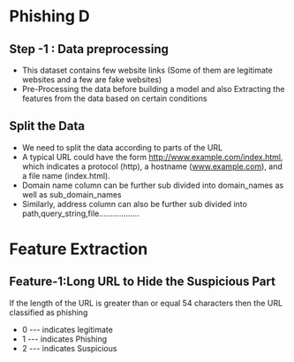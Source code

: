 # Phishing D
## Step -1 : Data preprocessing
- This dataset contains few website links (Some of them are legitimate websites and a few are fake websites)
- Pre-Processing the data before building a model and also Extracting the features from the data based on certain conditions

## Split the Data
- We need to split the data according to parts of the URL
- A typical URL could have the form http://www.example.com/index.html, which indicates a protocol (http), a hostname (www.example.com), and a file name (index.html).
- Domain name column can be further sub divided into domain_names as well as sub_domain_names
- Similarly, address column can also be further sub divided into path,query_string,file..................

# Feature Extraction
## Feature-1:Long URL to Hide the Suspicious Part
If the length of the URL is greater than or equal 54 characters then the URL classified as phishing
 - 0 --- indicates legitimate
 - 1 --- indicates Phishing
 - 2 --- indicates Suspicious




